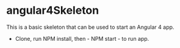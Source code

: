 # angular4Skeleton
This is a basic skeleton that can be used to start an Angular 4 app.
- Clone, run NPM install, then - NPM start - to run app.
